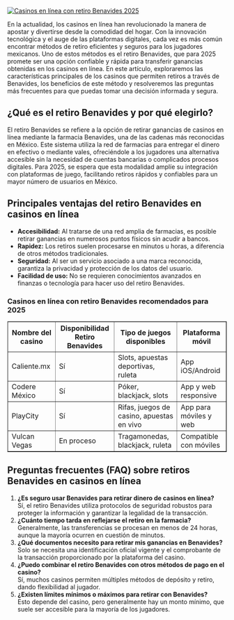 [![Casinos en línea con retiro Benavides 2025](https://123-caf.pages.dev/gitsignup.png)](https://vrmoo.ru/Bt82HjjY)

<p>En la actualidad, los casinos en línea han revolucionado la manera de apostar y divertirse desde la comodidad del hogar. Con la innovación tecnológica y el auge de las plataformas digitales, cada vez es más común encontrar métodos de retiro eficientes y seguros para los jugadores mexicanos. Uno de estos métodos es el retiro Benavides, que para 2025 promete ser una opción confiable y rápida para transferir ganancias obtenidas en los casinos en línea. En este artículo, exploraremos las características principales de los casinos que permiten retiros a través de Benavides, los beneficios de este método y resolveremos las preguntas más frecuentes para que puedas tomar una decisión informada y segura.</p>  <h2>¿Qué es el retiro Benavides y por qué elegirlo?</h2> <p>El retiro Benavides se refiere a la opción de retirar ganancias de casinos en línea mediante la farmacia Benavides, una de las cadenas más reconocidas en México. Este sistema utiliza la red de farmacias para entregar el dinero en efectivo o mediante vales, ofreciéndole a los jugadores una alternativa accesible sin la necesidad de cuentas bancarias o complicados procesos digitales. Para 2025, se espera que esta modalidad amplíe su integración con plataformas de juego, facilitando retiros rápidos y confiables para un mayor número de usuarios en México.</p>  <h2>Principales ventajas del retiro Benavides en casinos en línea</h2> <ul> <li><strong>Accesibilidad:</strong> Al tratarse de una red amplia de farmacias, es posible retirar ganancias en numerosos puntos físicos sin acudir a bancos.</li> <li><strong>Rapidez:</strong> Los retiros suelen procesarse en minutos u horas, a diferencia de otros métodos tradicionales.</li> <li><strong>Seguridad:</strong> Al ser un servicio asociado a una marca reconocida, garantiza la privacidad y protección de los datos del usuario.</li> <li><strong>Facilidad de uso:</strong> No se requieren conocimientos avanzados en finanzas o tecnología para hacer uso del retiro Benavides.</li> </ul>  <h3>Casinos en línea con retiro Benavides recomendados para 2025</h3> <table border="1" cellpadding="5" cellspacing="0"> <thead> <tr> <th>Nombre del casino</th> <th>Disponibilidad Retiro Benavides</th> <th>Tipo de juegos disponibles</th> <th>Plataforma móvil</th> </tr> </thead> <tbody> <tr> <td>Caliente.mx</td> <td>Sí</td> <td>Slots, apuestas deportivas, ruleta</td> <td>App iOS/Android</td> </tr> <tr> <td>Codere México</td> <td>Sí</td> <td>Póker, blackjack, slots</td> <td>App y web responsive</td> </tr> <tr> <td>PlayCity</td> <td>Sí</td> <td>Rifas, juegos de casino, apuestas en vivo</td> <td>App para móviles y web</td> </tr> <tr> <td>Vulcan Vegas</td> <td>En proceso</td> <td>Tragamonedas, blackjack, ruleta</td> <td>Compatible con móviles</td> </tr> </tbody> </table>  <h2>Preguntas frecuentes (FAQ) sobre retiros Benavides en casinos en línea</h2> <ol> <li><strong>¿Es seguro usar Benavides para retirar dinero de casinos en línea?</strong><br>Sí, el retiro Benavides utiliza protocolos de seguridad robustos para proteger la información y garantizar la legalidad de la transacción.</li> <li><strong>¿Cuánto tiempo tarda en reflejarse el retiro en la farmacia?</strong><br>Generalmente, las transferencias se procesan en menos de 24 horas, aunque la mayoría ocurren en cuestión de minutos.</li> <li><strong>¿Qué documentos necesito para retirar mis ganancias en Benavides?</strong><br>Solo se necesita una identificación oficial vigente y el comprobante de la transacción proporcionado por la plataforma del casino.</li> <li><strong>¿Puedo combinar el retiro Benavides con otros métodos de pago en el casino?</strong><br>Sí, muchos casinos permiten múltiples métodos de depósito y retiro, dando flexibilidad al jugador.</li> <li><strong>¿Existen límites mínimos o máximos para retirar con Benavides?</strong><br>Esto depende del casino, pero generalmente hay un monto mínimo, que suele ser accesible para la mayoría de los jugadores.</li> </ol>